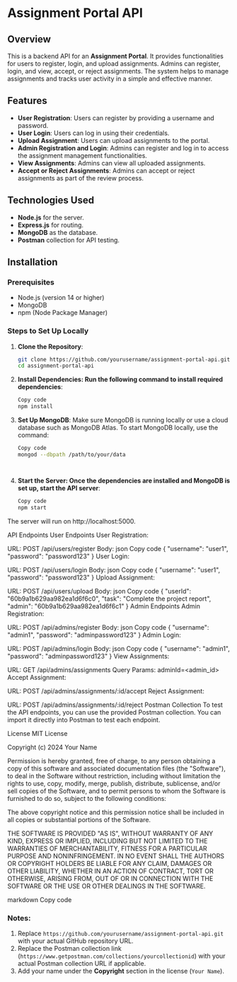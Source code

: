 # Assignment Portal API

## Overview

This is a backend API for an **Assignment Portal**. It provides functionalities for users to register, login, and upload assignments. Admins can register, login, and view, accept, or reject assignments. The system helps to manage assignments and tracks user activity in a simple and effective manner.

## Features

- **User Registration**: Users can register by providing a username and password.
- **User Login**: Users can log in using their credentials.
- **Upload Assignment**: Users can upload assignments to the portal.
- **Admin Registration and Login**: Admins can register and log in to access the assignment management functionalities.
- **View Assignments**: Admins can view all uploaded assignments.
- **Accept or Reject Assignments**: Admins can accept or reject assignments as part of the review process.

## Technologies Used

- **Node.js** for the server.
- **Express.js** for routing.
- **MongoDB** as the database.
- **Postman** collection for API testing.

## Installation

### Prerequisites

- Node.js (version 14 or higher)
- MongoDB
- npm (Node Package Manager)

### Steps to Set Up Locally

1. **Clone the Repository**:
   ```bash
   git clone https://github.com/yourusername/assignment-portal-api.git
   cd assignment-portal-api


2. **Install Dependencies: Run the following command to install required dependencies**:
   ```bash
   Copy code
   npm install
   
3. **Set Up MongoDB**:
   Make sure MongoDB is running locally or use a cloud database such as MongoDB Atlas.
   To start MongoDB locally, use the command:
   ```bash
   Copy code
   mongod --dbpath /path/to/your/data




4. **Start the Server: Once the dependencies are installed and MongoDB is set up, start the API server**:

   ```bash
   Copy code
   npm start
The server will run on http://localhost:5000.

API Endpoints
User Endpoints
User Registration:

URL: POST /api/users/register
Body:
   json
   Copy code
   {
     "username": "user1",
     "password": "password123"
   }
User Login:

URL: POST /api/users/login
Body:
json
Copy code
   {
   "username": "user1",
   "password": "password123"
   }
Upload Assignment:

URL: POST /api/users/upload
Body:
json
Copy code
   {
     "userId": "60b9a1b629aa982ea1d6f6c0",
     "task": "Complete the project report",
     "admin": "60b9a1b629aa982ea1d6f6c1"
   }
Admin Endpoints
Admin Registration:

URL: POST /api/admins/register
Body:
json
Copy code
{
  "username": "admin1",
  "password": "adminpassword123"
}
Admin Login:

URL: POST /api/admins/login
Body:
json
Copy code
   {
     "username": "admin1",
     "password": "adminpassword123"
   }
View Assignments:

URL: GET /api/admins/assignments
Query Params: adminId=<admin_id>
Accept Assignment:

URL: POST /api/admins/assignments/:id/accept
Reject Assignment:

URL: POST /api/admins/assignments/:id/reject
Postman Collection
To test the API endpoints, you can use the provided Postman collection. You can import it directly into Postman to test each endpoint.

License
MIT License

Copyright (c) 2024 Your Name

Permission is hereby granted, free of charge, to any person obtaining a copy of this software and associated documentation files (the "Software"), to deal in the Software without restriction, including without limitation the rights to use, copy, modify, merge, publish, distribute, sublicense, and/or sell copies of the Software, and to permit persons to whom the Software is furnished to do so, subject to the following conditions:

The above copyright notice and this permission notice shall be included in all copies or substantial portions of the Software.

THE SOFTWARE IS PROVIDED "AS IS", WITHOUT WARRANTY OF ANY KIND, EXPRESS OR IMPLIED, INCLUDING BUT NOT LIMITED TO THE WARRANTIES OF MERCHANTABILITY, FITNESS FOR A PARTICULAR PURPOSE AND NONINFRINGEMENT. IN NO EVENT SHALL THE AUTHORS OR COPYRIGHT HOLDERS BE LIABLE FOR ANY CLAIM, DAMAGES OR OTHER LIABILITY, WHETHER IN AN ACTION OF CONTRACT, TORT OR OTHERWISE, ARISING FROM, OUT OF OR IN CONNECTION WITH THE SOFTWARE OR THE USE OR OTHER DEALINGS IN THE SOFTWARE.

markdown
Copy code

### Notes:

1. Replace `https://github.com/yourusername/assignment-portal-api.git` with your actual GitHub repository URL.
2. Replace the Postman collection link (`https://www.getpostman.com/collections/yourcollectionid`) with your actual Postman collection URL if applicable.
3. Add your name under the **Copyright** section in the license (`Your Name`).
